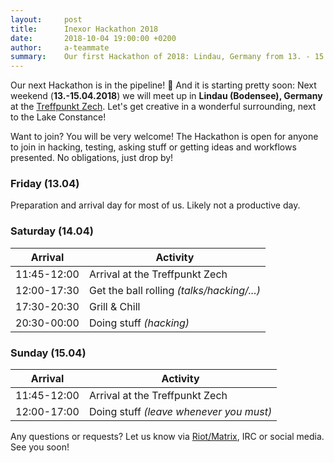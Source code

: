 ```yaml
---
layout:     post
title:      Inexor Hackathon 2018
date:       2018-10-04 19:00:00 +0200
author:     a-teammate
summary:    Our first Hackathon of 2018: Lindau, Germany from 13. - 15. April 2018.
---
```


Our next Hackathon is in the pipeline! 🎉
And it is starting pretty soon:
Next weekend (**13.-15.04.2018**) we will meet up in **Lindau (Bodensee), Germany** at the [Treffpunkt Zech](http://leben-in-zech.de).
Let's get creative in a wonderful surrounding, next to the Lake Constance!

Want to join? You will be very welcome!
The Hackathon is open for anyone to join in hacking, testing, asking stuff or getting ideas and workflows presented.
No obligations, just drop by!


### Friday (13.04)

Preparation and arrival day for most of us.
Likely not a productive day.


### Saturday (14.04)

| Arrival     | Activity                                    |
| ----------- | --------------------------------------------|
| 11:45-12:00 | Arrival at the Treffpunkt Zech              |
| 12:00-17:30 | Get the ball rolling *(talks/hacking/...)*  |
| 17:30-20:30 | Grill & Chill                               |
| 20:30-00:00 | Doing stuff *(hacking)*                     |


### Sunday (15.04)

| Arrival     | Activity                                    |
| ----------- | --------------------------------------------|
| 11:45-12:00 | Arrival at the Treffpunkt Zech              |
| 12:00-17:00 | Doing stuff *(leave whenever you must)*     |   


Any questions or requests? Let us know via [Riot/Matrix](https://riot.im/app/#/room/#inexor:matrix.org), IRC or social media.
See you soon!

